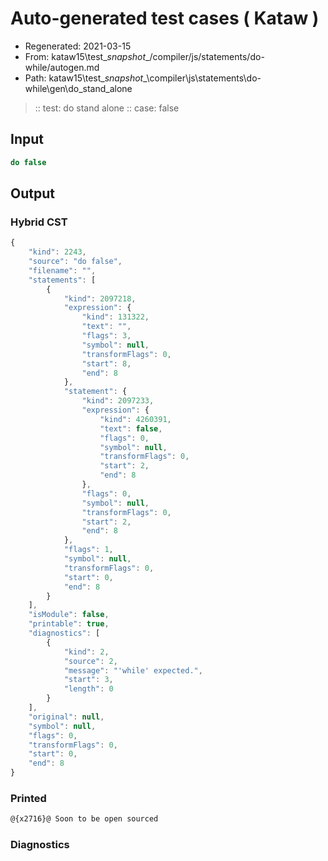 # Auto-generated test cases ( Kataw )
- Regenerated: 2021-03-15
- From: kataw15\test\__snapshot__/compiler/js/statements/do-while/autogen.md
- Path: kataw15\test\__snapshot__\compiler\js\statements\do-while\gen\do_stand_alone
> :: test: do stand alone
> :: case: false
## Input

`````js
do false
`````

## Output

### Hybrid CST

```javascript
{
    "kind": 2243,
    "source": "do false",
    "filename": "",
    "statements": [
        {
            "kind": 2097218,
            "expression": {
                "kind": 131322,
                "text": "",
                "flags": 3,
                "symbol": null,
                "transformFlags": 0,
                "start": 8,
                "end": 8
            },
            "statement": {
                "kind": 2097233,
                "expression": {
                    "kind": 4260391,
                    "text": false,
                    "flags": 0,
                    "symbol": null,
                    "transformFlags": 0,
                    "start": 2,
                    "end": 8
                },
                "flags": 0,
                "symbol": null,
                "transformFlags": 0,
                "start": 2,
                "end": 8
            },
            "flags": 1,
            "symbol": null,
            "transformFlags": 0,
            "start": 0,
            "end": 8
        }
    ],
    "isModule": false,
    "printable": true,
    "diagnostics": [
        {
            "kind": 2,
            "source": 2,
            "message": "'while' expected.",
            "start": 3,
            "length": 0
        }
    ],
    "original": null,
    "symbol": null,
    "flags": 0,
    "transformFlags": 0,
    "start": 0,
    "end": 8
}
```

### Printed

```javascript
@{x2716}@ Soon to be open sourced
```

### Diagnostics

```javascript

```

